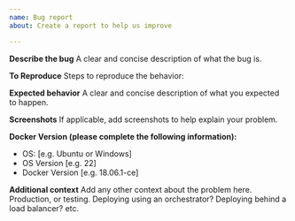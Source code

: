 ```yaml
---
name: Bug report
about: Create a report to help us improve

---
```


**Describe the bug**
A clear and concise description of what the bug is.

**To Reproduce**
Steps to reproduce the behavior:

**Expected behavior**
A clear and concise description of what you expected to happen.

**Screenshots**
If applicable, add screenshots to help explain your problem.

**Docker Version (please complete the following information):**
 - OS: [e.g. Ubuntu or Windows]
 - OS Version [e.g. 22]
 - Docker Version [e.g. 18.06.1-ce]

**Additional context**
Add any other context about the problem here.
Production, or testing.
Deploying using an orchestrator?
Deploying behind a load balancer?
etc.
